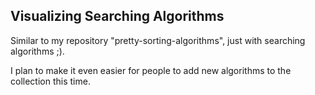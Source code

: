Visualizing Searching Algorithms
--------------------------------

Similar to my repository "pretty-sorting-algorithms",
just with searching algorithms ;).

I plan to make it even easier for people to add new
algorithms to the collection this time.